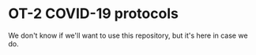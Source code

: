 # OT-2 COVID-19 protocols
We don't know if we'll want to use this repository, but it's here in case we do.

